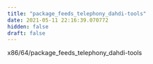 ```yaml
---
title: "package_feeds_telephony_dahdi-tools"
date: 2021-05-11 22:16:39.070772
hidden: false
draft: false
---
```


x86/64/package_feeds_telephony_dahdi-tools

